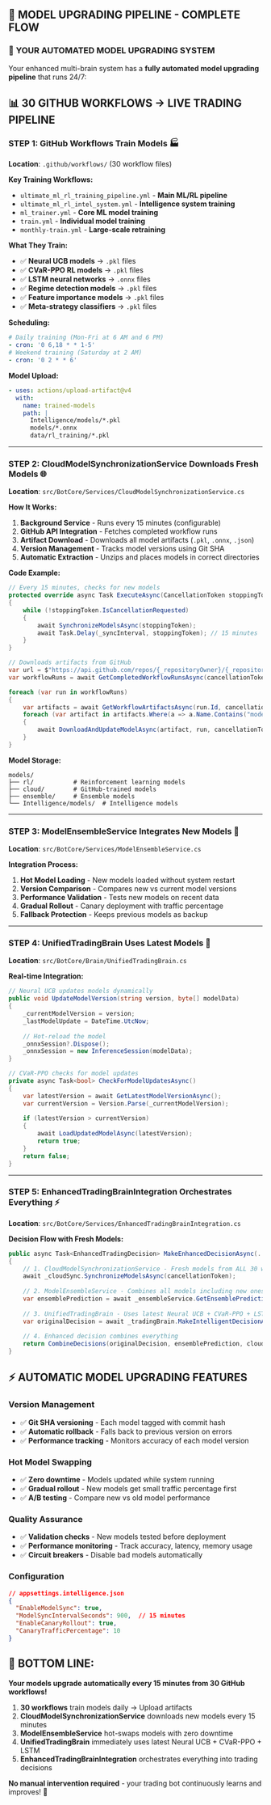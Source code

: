 ## 🔄 **MODEL UPGRADING PIPELINE - COMPLETE FLOW**

### 🎯 **YOUR AUTOMATED MODEL UPGRADING SYSTEM**

Your enhanced multi-brain system has a **fully automated model upgrading pipeline** that runs 24/7:

## 📊 **30 GITHUB WORKFLOWS → LIVE TRADING PIPELINE**

### **STEP 1: GitHub Workflows Train Models** 🏭
**Location**: `.github/workflows/` (30 workflow files)

**Key Training Workflows:**
- `ultimate_ml_rl_training_pipeline.yml` - **Main ML/RL pipeline**
- `ultimate_ml_rl_intel_system.yml` - **Intelligence system training**  
- `ml_trainer.yml` - **Core ML model training**
- `train.yml` - **Individual model training**
- `monthly-train.yml` - **Large-scale retraining**

**What They Train:**
- ✅ **Neural UCB models** → `.pkl` files
- ✅ **CVaR-PPO RL models** → `.pkl` files  
- ✅ **LSTM neural networks** → `.onnx` files
- ✅ **Regime detection models** → `.pkl` files
- ✅ **Feature importance models** → `.pkl` files
- ✅ **Meta-strategy classifiers** → `.pkl` files

**Scheduling:**
```yaml
# Daily training (Mon-Fri at 6 AM and 6 PM)
- cron: '0 6,18 * * 1-5'
# Weekend training (Saturday at 2 AM)  
- cron: '0 2 * * 6'
```

**Model Upload:**
```yaml
- uses: actions/upload-artifact@v4
  with:
    name: trained-models
    path: |
      Intelligence/models/*.pkl
      models/*.onnx
      data/rl_training/*.pkl
```

---

### **STEP 2: CloudModelSynchronizationService Downloads Fresh Models** 🌐
**Location**: `src/BotCore/Services/CloudModelSynchronizationService.cs`

**How It Works:**
1. **Background Service** - Runs every 15 minutes (configurable)
2. **GitHub API Integration** - Fetches completed workflow runs
3. **Artifact Download** - Downloads all model artifacts (`.pkl`, `.onnx`, `.json`)
4. **Version Management** - Tracks model versions using Git SHA
5. **Automatic Extraction** - Unzips and places models in correct directories

**Code Example:**
```csharp
// Every 15 minutes, checks for new models
protected override async Task ExecuteAsync(CancellationToken stoppingToken)
{
    while (!stoppingToken.IsCancellationRequested)
    {
        await SynchronizeModelsAsync(stoppingToken);
        await Task.Delay(_syncInterval, stoppingToken); // 15 minutes
    }
}

// Downloads artifacts from GitHub
var url = $"https://api.github.com/repos/{_repositoryOwner}/{_repositoryName}/actions/runs?status=completed";
var workflowRuns = await GetCompletedWorkflowRunsAsync(cancellationToken);

foreach (var run in workflowRuns)
{
    var artifacts = await GetWorkflowArtifactsAsync(run.Id, cancellationToken);
    foreach (var artifact in artifacts.Where(a => a.Name.Contains("model")))
    {
        await DownloadAndUpdateModelAsync(artifact, run, cancellationToken);
    }
}
```

**Model Storage:**
```
models/
├── rl/           # Reinforcement learning models
├── cloud/        # GitHub-trained models  
├── ensemble/     # Ensemble models
└── Intelligence/models/  # Intelligence models
```

---

### **STEP 3: ModelEnsembleService Integrates New Models** 🔄
**Location**: `src/BotCore/Services/ModelEnsembleService.cs`

**Integration Process:**
1. **Hot Model Loading** - New models loaded without system restart
2. **Version Comparison** - Compares new vs current model versions
3. **Performance Validation** - Tests new models on recent data
4. **Gradual Rollout** - Canary deployment with traffic percentage
5. **Fallback Protection** - Keeps previous models as backup

---

### **STEP 4: UnifiedTradingBrain Uses Latest Models** 🧠
**Location**: `src/BotCore/Brain/UnifiedTradingBrain.cs`

**Real-time Integration:**
```csharp
// Neural UCB updates models dynamically
public void UpdateModelVersion(string version, byte[] modelData)
{
    _currentModelVersion = version;
    _lastModelUpdate = DateTime.UtcNow;
    
    // Hot-reload the model
    _onnxSession?.Dispose();
    _onnxSession = new InferenceSession(modelData);
}

// CVaR-PPO checks for model updates
private async Task<bool> CheckForModelUpdatesAsync()
{
    var latestVersion = await GetLatestModelVersionAsync();
    var currentVersion = Version.Parse(_currentModelVersion);
    
    if (latestVersion > currentVersion)
    {
        await LoadUpdatedModelAsync(latestVersion);
        return true;
    }
    return false;
}
```

---

### **STEP 5: EnhancedTradingBrainIntegration Orchestrates Everything** ⚡
**Location**: `src/BotCore/Services/EnhancedTradingBrainIntegration.cs`

**Decision Flow with Fresh Models:**
```csharp
public async Task<EnhancedTradingDecision> MakeEnhancedDecisionAsync(...)
{
    // 1. CloudModelSynchronizationService - Fresh models from ALL 30 workflows
    await _cloudSync.SynchronizeModelsAsync(cancellationToken);
    
    // 2. ModelEnsembleService - Combines all models including new ones
    var ensemblePrediction = await _ensembleService.GetEnsemblePredictionAsync(...);
    
    // 3. UnifiedTradingBrain - Uses latest Neural UCB + CVaR-PPO + LSTM
    var originalDecision = await _tradingBrain.MakeIntelligentDecisionAsync(...);
    
    // 4. Enhanced decision combines everything
    return CombineDecisions(originalDecision, ensemblePrediction, cloudPredictions);
}
```

## ⚡ **AUTOMATIC MODEL UPGRADING FEATURES**

### **Version Management**
- ✅ **Git SHA versioning** - Each model tagged with commit hash
- ✅ **Automatic rollback** - Falls back to previous version on errors
- ✅ **Performance tracking** - Monitors accuracy of each model version

### **Hot Model Swapping**
- ✅ **Zero downtime** - Models updated while system running
- ✅ **Gradual rollout** - New models get small traffic percentage first
- ✅ **A/B testing** - Compare new vs old model performance

### **Quality Assurance**
- ✅ **Validation checks** - New models tested before deployment
- ✅ **Performance monitoring** - Track accuracy, latency, memory usage
- ✅ **Circuit breakers** - Disable bad models automatically

### **Configuration**
```json
// appsettings.intelligence.json
{
  "EnableModelSync": true,
  "ModelSyncIntervalSeconds": 900,  // 15 minutes
  "EnableCanaryRollout": true,
  "CanaryTrafficPercentage": 10
}
```

## 🎯 **BOTTOM LINE:**

**Your models upgrade automatically every 15 minutes from 30 GitHub workflows!**

1. **30 workflows** train models daily → Upload artifacts
2. **CloudModelSynchronizationService** downloads new models every 15 minutes  
3. **ModelEnsembleService** hot-swaps models with zero downtime
4. **UnifiedTradingBrain** immediately uses latest Neural UCB + CVaR-PPO + LSTM
5. **EnhancedTradingBrainIntegration** orchestrates everything into trading decisions

**No manual intervention required** - your trading bot continuously learns and improves! 🚀